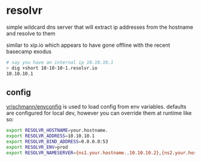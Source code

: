# resolvr

simple wildcard dns server that will extract ip addresses from the hostname and resolve to them

similar to xip.io which appears to have gone offline with the recent basecamp exodus

```bash
# say you have an internal ip 10.10.10.1
> dig +short 10-10-10-1.resolvr.io
10.10.10.1
```

## config

[vrischmann/envconfig](https://github.com/vrischmann/envconfig) is used to load config from env variables. 
defaults are configured for local dev, however you can override them at runtime like so:

```bash
export RESOLVR_HOSTNAME=your.hostname.
export RESOLVR_ADDRESS=10.10.10.1
export RESOLVR_BIND_ADDRESS=0.0.0.0:53
export RESOLVR_ENV=prod
export RESOLVR_NAMESERVER={ns1.your.hostname.,10.10.10.2},{ns2.your.hostname.,10.10.10.3}
```